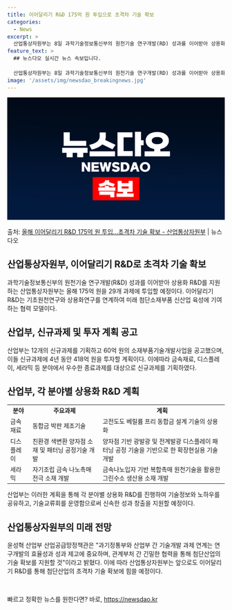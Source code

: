```yaml
---
title: 이어달리기 R&D 175억 원 투입으로 초격차 기술 확보
categories:
  - News
excerpt: >
  산업통상자원부는 8일 과학기술정보통신부의 원천기술 연구개발(RD) 성과를 이어받아 상용화 RD를 지원한다고 …
feature_text: >
  ## 뉴스다오 실시간 뉴스 속보입니다.

  산업통상자원부는 8일 과학기술정보통신부의 원천기술 연구개발(RD) 성과를 이어받아 상용화 RD를 지원한다고 …
image: '/assets/img/newsdao_breakingnews.jpg'
---
```


![뉴스다오 속보](/assets/img/newsdao_breakingnews.jpg)

<p>출처: <a href="https://newsdao.kr/3531" rel="dofollow">올해 이어달리기 R&D 175억 원 투입…초격차 기술 확보 - 산업통상자원부</a> | 뉴스다오</p>

<h2 data-ke-size="size26">산업통상자원부, 이어달리기 R&D로 초격차 기술 확보</h2>
<p data-ke-size="size16">과학기술정보통신부의 원천기술 연구개발(R&D) 성과를 이어받아 상용화 R&D를 지원하는 산업통상자원부는 올해 175억 원을 29개 과제에 투입할 예정이다. 이어달리기 R&D는 기초원천연구와 상용화연구를 연계하여 미래 첨단소재부품 신산업 육성에 기여하는 협력 모델이다.</p>

<h2 data-ke-size="size26">산업부, 신규과제 및 투자 계획 공고</h2>
<p data-ke-size="size16">
    산업부는 12개의 신규과제를 기획하고 60억 원의 소재부품기술개발사업을 공고했으며, 이들 신규과제에 4년 동안 418억 원을 투자할 계획이다. 이에따라 금속재료, 디스플레이, 세라믹 등 분야에서 우수한 종료과제를 대상으로 신규과제를 기획하였다.</p>

<h2 data-ke-size="size26">산업부, 각 분야별 상용화 R&D 계획</h2>
<table>
  <tbody>
    <tr>
      <td style="text-align: center; height: 17px;"><b>분야</b></td>
      <td style="text-align: center; height: 17px;"><b>주요과제</b></td>
      <td style="text-align: center; height: 17px;"><b>계획</b></td>
    </tr>
    <tr>
      <td style="text-align: left;">금속재료</td>
      <td style="text-align: left;">동합금 박판 제조기술</td>
      <td style="text-align: left;">고전도도 베릴륨 프리 동합금 설계 기술의 상용화</td>
    </tr>
    <tr>
      <td style="text-align: left;">디스플레이</td>
      <td style="text-align: left;">친환경 색변환 양자점 소재 및 패터닝 공정기술 개발</td>
      <td style="text-align: left;">양자점 기반 광발광 및 전계발광 디스플레이 패터닝 공정 기술을 기반으로 한 확장현실용 기술 개발</td>
    </tr>
    <tr>
      <td style="text-align: left;">세라믹</td>
      <td style="text-align: left;">자기조립 금속 나노촉매 전극 소재 개발</td>
      <td style="text-align: left;">금속나노입자 기반 복합촉매 원천기술을 활용한 그린수소 생산용 소재 개발</td>
    </tr>
  </tbody>
</table>
<p data-ke-size="size16">산업부는 이러한 계획을 통해 각 분야별 상용화 R&D를 진행하여 기술정보와 노하우를 공유하고, 기술교류회를 운영함으로써 신속한 성과 창출을 지원할 예정이다.</p>

<h2 data-ke-size="size26">산업통상자원부의 미래 전망</h2>
<p data-ke-size="size16">윤성혁 산업부 산업공급망정책관은 "과기정통부와 산업부 간 기술개발 과제 연계는 연구개발의 효율성과 성과 제고에 중요하며, 관계부처 간 긴밀한 협력을 통해 첨단산업의 기술 확보를 지원할 것"이라고 밝혔다. 이에 따라 산업통상자원부는 앞으로도 이어달리기 R&D를 통해 첨단산업의 초격차 기술 확보에 힘쓸 예정이다.</p>

<p data-ke-size="size16">&nbsp;</p> 

빠르고 정확한 뉴스를 원한다면? 바로, <a href="https://newsdao.kr" rel="dofollow">https://newsdao.kr</a>


